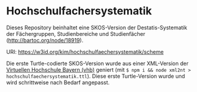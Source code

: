# Hochschulfachersystematik

Dieses Repository beinhaltet eine SKOS-Version der Destatis-Systematik der Fächergruppen, Studienbereiche und Studienfächer (http://bartoc.org/node/18919).

URI: https://w3id.org/kim/hochschulfaechersystematik/scheme

Die erste Turtle-codierte SKOS-Version wurde aus einer XML-Version der [Virtuellen Hochschule Bayern (vhb)](https://www.vhb.org/) geniert (mit `$ npm i && node xml2nt > hochschulfaechersystematik.ttl`). Diese erste Turtle-Version wurde und wird schrittweise nach Bedarf angepasst.
